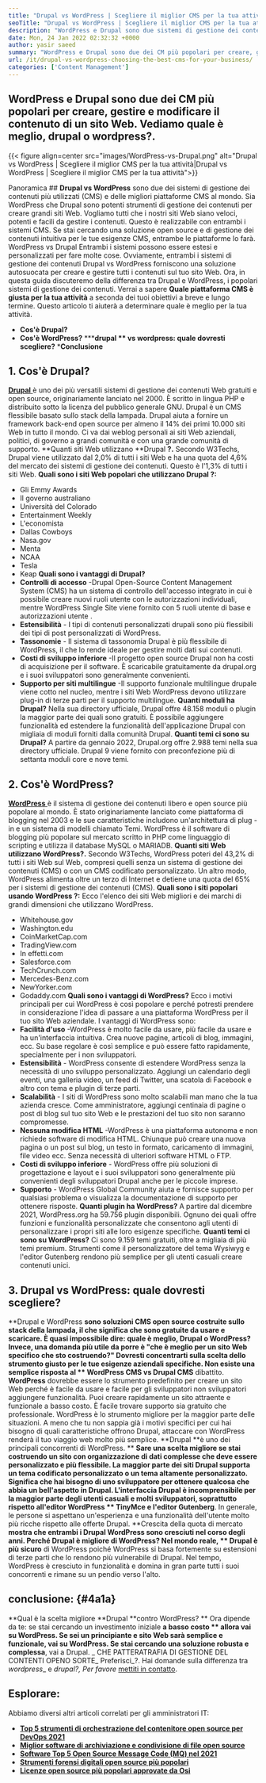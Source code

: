 ```yaml
---
title: "Drupal vs WordPress | Scegliere il miglior CMS per la tua attività" 
seoTitle: "Drupal vs WordPress | Scegliere il miglior CMS per la tua attività" 
description: "WordPress e Drupal sono due sistemi di gestione dei contenuti popolari per creare, gestire e modificare i contenuti. Questo blog mostra quale CMS è meglio per la tua attività." 
date: Mon, 24 Jan 2022 02:32:32 +0000
author: yasir saeed
summary: "WordPress e Drupal sono due dei CM più popolari per creare, gestire e modificare il contenuto di un sito Web. Vediamo quale è meglio, drupal o wordpress?." 
url: /it/drupal-vs-wordpress-choosing-the-best-cms-for-your-business/
categories: ['Content Management']
---
```


## WordPress e Drupal sono due dei CM più popolari per creare, gestire e modificare il contenuto di un sito Web. Vediamo quale è meglio, drupal o wordpress?.

{{< figure align=center src="images/WordPress-vs-Drupal.png" alt="Drupal vs WordPress | Scegliere il miglior CMS per la tua attività|Drupal vs WordPress | Scegliere il miglior CMS per la tua attività">}}


Panoramica ##
**Drupal vs WordPress** sono due dei sistemi di gestione dei contenuti più utilizzati (CMS) e delle migliori piattaforme CMS al mondo. Sia WordPress che Drupal sono potenti strumenti di gestione dei contenuti per creare grandi siti Web. Vogliamo tutti che i nostri siti Web siano veloci, potenti e facili da gestire i contenuti. Questo è realizzabile con entrambi i sistemi CMS. Se stai cercando una soluzione open source e di gestione dei contenuti intuitiva per le tue esigenze CMS, entrambe le piattaforme lo farà. WordPress vs Drupal Entrambi i sistemi possono essere estesi e personalizzati per fare molte cose.
Ovviamente, entrambi i sistemi di gestione dei contenuti Drupal vs WordPress forniscono una soluzione autosuocata per creare e gestire tutti i contenuti sul tuo sito Web. Ora, in questa guida discuteremo della differenza tra Drupal e WordPress, i popolari sistemi di gestione dei contenuti. Verrai a sapere  **Quale piattaforma CMS è giusta per la tua attività**  a seconda dei tuoi obiettivi a breve e lungo termine. Questo articolo ti aiuterà a determinare quale è meglio per la tua attività.
  * **Cos'è Drupal?** 
  * **Cos'è WordPress?** 
  *****drupal ** vs wordpress: quale dovresti scegliere?** 
  ***Conclusione**

##  **1. Cos'è Drupal?** 
[ **Drupal** ][1] è uno dei più versatili sistemi di gestione dei contenuti Web gratuiti e open source, originariamente lanciato nel 2000. È scritto in lingua PHP e distribuito sotto la licenza del pubblico generale GNU. Drupal è un CMS flessibile basato sullo stack della lampada.
Drupal aiuta a fornire un framework back-end open source per almeno il 14% dei primi 10.000 siti Web in tutto il mondo. Ci va dai weblog personali ai siti Web aziendali, politici, di governo a grandi comunità e con una grande comunità di supporto.
**Quanti siti Web utilizzano **Drupal **?.**  Secondo W3Techs, Drupal viene utilizzato dal 2,0% di tutti i siti Web e ha una quota del 4,6% del mercato dei sistemi di gestione dei contenuti. Questo è l'1,3% di tutti i siti Web.
**Quali sono i siti Web popolari che utilizzano Drupal ?:**
  * Gli Emmy Awards
  * Il governo australiano
  * Università del Colorado
  * Entertainment Weekly
  * L'economista
  * Dallas Cowboys
  * Nasa.gov
  * Menta
  * NCAA
  * Tesla
  * Keap
**Quali sono i vantaggi di Drupal?** [][2]
  * **Controlli di accesso** -Drupal Open-Source Content Management System (CMS) ha un sistema di controllo dell'accesso integrato in cui è possibile creare nuovi ruoli utente con le autorizzazioni individuali, mentre WordPress Single Site viene fornito con 5 ruoli utente di base e autorizzazioni utente .
  * **Estensibilità**  - I tipi di contenuti personalizzati drupali sono più flessibili dei tipi di post personalizzati di WordPress.
  * **Tassonomie**  - Il sistema di tassonomia Drupal è più flessibile di WordPress, il che lo rende ideale per gestire molti dati sui contenuti.
  * **Costi di sviluppo inferiore** -Il progetto open source Drupal non ha costi di acquisizione per il software. È scaricabile gratuitamente da drupal.org e i suoi sviluppatori sono generalmente convenienti.
  * **Supporto per siti multilingue** -Il supporto funzionale multilingue drupale viene cotto nel nucleo, mentre i siti Web WordPress devono utilizzare plug-in di terze parti per il supporto multilingue.
**Quanti moduli ha Drupal?** Nella sua directory ufficiale, Drupal offre 48.158 moduli o plugin la maggior parte dei quali sono gratuiti. È possibile aggiungere funzionalità ed estendere la funzionalità dell'applicazione Drupal con migliaia di moduli forniti dalla comunità Drupal.
**Quanti temi ci sono su Drupal?** A partire da gennaio 2022, Drupal.org offre 2.988 temi nella sua directory ufficiale. Drupal 9 viene fornito con preconfezione più di settanta moduli core e nove temi.

## 2. Cos'è WordPress?
[ **WordPress** ][3] è il sistema di gestione dei contenuti libero e open source più popolare al mondo. È stato originariamente lanciato come piattaforma di blogging nel 2003 e le sue caratteristiche includono un'architettura di plug -in e un sistema di modelli chiamato Temi. WordPress è il software di blogging più popolare sul mercato scritto in PHP come linguaggio di scripting e utilizza il database MySQL o MARIADB.
**Quanti siti Web utilizzano WordPress?.** Secondo W3Techs, WordPress poteri del 43,2% di tutti i siti Web sul Web, compresi quelli senza un sistema di gestione dei contenuti (CMS) o con un CMS codificato personalizzato. Un altro modo, WordPress alimenta oltre un terzo di Internet e detiene una quota del 65% per i sistemi di gestione dei contenuti (CMS).
**Quali sono i siti popolari usando WordPress ?:**
Ecco l'elenco dei siti Web migliori e dei marchi di grandi dimensioni che utilizzano WordPress.
  * Whitehouse.gov
  * Washington.edu
  * CoinMarketCap.com
  * TradingView.com
  * In effetti.com
  * Salesforce.com
  * TechCrunch.com
  * Mercedes-Benz.com
  * NewYorker.com
  * Godaddy.com
**Quali sono i vantaggi di WordPress?** [][4]
Ecco i motivi principali per cui WordPress è così popolare e perché potresti prendere in considerazione l'idea di passare a una piattaforma WordPress per il tuo sito Web aziendale. I vantaggi di WordPress sono:
  * **Facilità d'uso** -WordPress è molto facile da usare, più facile da usare e ha un'interfaccia intuitiva. Crea nuove pagine, articoli di blog, immagini, ecc. Su base regolare è così semplice e può essere fatto rapidamente, specialmente per i non sviluppatori.
  * **Estensibilità**  - WordPress consente di estendere WordPress senza la necessità di uno sviluppo personalizzato. Aggiungi un calendario degli eventi, una galleria video, un feed di Twitter, una scatola di Facebook e altro con tema e plugin di terze parti.
  * **Scalabilità**  - I siti di WordPress sono molto scalabili man mano che la tua azienda cresce. Come amministratore, aggiungi centinaia di pagine o post di blog sul tuo sito Web e le prestazioni del tuo sito non saranno compromesse.
  * **Nessuna modifica HTML** -WordPress è una piattaforma autonoma e non richiede software di modifica HTML. Chiunque può creare una nuova pagina o un post sul blog, un testo in formato, caricamento di immagini, file video ecc. Senza necessità di ulteriori software HTML o FTP.
  * **Costi di sviluppo inferiore**  - WordPress offre più soluzioni di progettazione e layout e i suoi sviluppatori sono generalmente più convenienti degli sviluppatori Drupal anche per le piccole imprese.
  * **Supporto**  - WordPress Global Community aiuta e fornisce supporto per qualsiasi problema o visualizza la documentazione di supporto per ottenere risposte. [][5]
**Quanti plugin ha WordPress?** A partire dal dicembre 2021, WordPress.org ha 59.756 plugin disponibili. Ognuno dei quali offre funzioni e funzionalità personalizzate che consentono agli utenti di personalizzare i propri siti alle loro esigenze specifiche.
**Quanti temi ci sono su WordPress?** Ci sono 9.159 temi gratuiti, oltre a migliaia di più temi premium. Strumenti come il personalizzatore del tema Wysiwyg e l'editor Gutenberg rendono più semplice per gli utenti casuali creare contenuti unici.

## 3. Drupal vs WordPress: quale dovresti scegliere?
**Drupal e WordPress **sono soluzioni CMS open source costruite sullo stack della lampada, il che significa che sono gratuite da usare e scaricare. È quasi impossibile dire: quale è meglio, Drupal o WordPress? Invece, una domanda più utile da porre è "che è meglio per un sito Web specifico che sto costruendo?" Dovresti concentrarti sulla scelta dello strumento giusto per le tue esigenze aziendali specifiche. Non esiste una semplice risposta al ** WordPress CMS vs Drupal CMS**  dibattito.
**WordPress** dovrebbe essere lo strumento predefinito per creare un sito Web perché è facile da usare e facile per gli sviluppatori non sviluppatori aggiungere funzionalità. Puoi creare rapidamente un sito attraente e funzionale a basso costo. È facile trovare supporto sia gratuito che professionale. WordPress è lo strumento migliore per la maggior parte delle situazioni. A meno che tu non sappia già i motivi specifici per cui hai bisogno di quali caratteristiche offrono Drupal, attaccare con WordPress renderà il tuo viaggio web molto più semplice.
**Drupal **è uno dei principali concorrenti di WordPress. ** **Sare una scelta migliore se stai costruendo un sito con organizzazione di dati complesse che deve essere personalizzato e più flessibile. La maggior parte dei siti Drupal supporta un tema codificato personalizzato o un tema altamente personalizzato. Significa che hai bisogno di uno sviluppatore per ottenere qualcosa che abbia un bell'aspetto in Drupal. L'interfaccia Drupal è incomprensibile per la maggior parte degli utenti casuali e molti sviluppatori, soprattutto rispetto all'editor WordPress **  TinyMce  **e l'editor**   Gutenberg**. In generale, le persone si aspettano un'esperienza e una funzionalità dell'utente molto più ricche rispetto alle offerte Drupal.
**Crescita della quota di mercato **mostra che entrambi i Drupal WordPress sono cresciuti nel corso degli anni. Perché Drupal è migliore di WordPress? Nel mondo reale, ** Drupal è più sicuro**  di WordPress poiché WordPress si basa fortemente su estensioni di terze parti che lo rendono più vulnerabile di Drupal. Nel tempo, WordPress è cresciuto in funzionalità e domina in gran parte tutti i suoi concorrenti e rimane su un pendio verso l'alto.

## conclusione:   {#4a1a}
**Qual è la scelta migliore **Drupal  **contro WordPress? **  Ora dipende da te: se stai cercando un investimento iniziale  **a basso costo **  allora vai su WordPress. Se sei un  **principiante e sito Web sarà semplice**   e funzionale, vai su WordPress. Se stai cercando una soluzione robusta e complessa**, vai a Drupal.
_ CHE PATTERATRAFIA DI GESTIONE DEL CONTENTI OPENO SORTE_ Preferisci_?. Hai domande sulla differenza tra _wordpress__ e _drupal?, Per favore_ [mettiti in contatto][6].

## Esplorare:
Abbiamo diversi altri articoli correlati per gli amministratori IT:
  * **[Top 5 strumenti di orchestrazione del contenitore open source per DevOps 2021][7]**
  * **[Miglior software di archiviazione e condivisione di file open source][8]**
  * **[Software Top 5 Open Source Message Code (MQ) nel 2021][9]**
  * **[Strumenti forensi digitali open source più popolari][10]**
  * **[Licenze open source più popolari approvate da Osi][11]**

  
[1]: https://www.drupal.org/
[2]: https://kinsta.com/blog/wordpress-vs-drupal/#drupal-advantages
[3]: https://wordpress.org/
[4]: https://kinsta.com/blog/wordpress-vs-drupal/#wordpress-advantages
[5]: https://kinsta.com/blog/wordpress-vs-drupal/#how-many-plugins-and-themes-does-wordpress-have
[6]: mailto:yasir.saeed@aspose.com
[7]: https://blog.containerize.com/devops/top-5-open-source-container-orchestration-tools-for-devops-in-2021/
[8]: https://products.containerize.com/backup-and-sync/
[9]: https://blog.containerize.com/message-queue-software/top-5-open-source-message-queue-software-in-2021/
[10]: https://blog.containerize.com/digital-forensic-tools/top-5-open-source-digital-forensic-tools-in-2021/
[11]: https://blog.containerize.com/licenses-standards/top-5-most-popular-osi-approved-open-source-licenses-of-2021/
